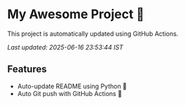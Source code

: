 # My Awesome Project 🚀

This project is automatically updated using GitHub Actions.

_Last updated: 2025-06-16 23:53:44 IST_

## Features
- Auto-update README using Python 🐍
- Auto Git push with GitHub Actions 🤖
